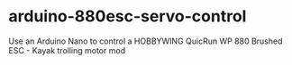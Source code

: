 # arduino-880esc-servo-control
Use an Arduino Nano to control a HOBBYWING QuicRun WP 880 Brushed ESC - Kayak trolling motor mod
